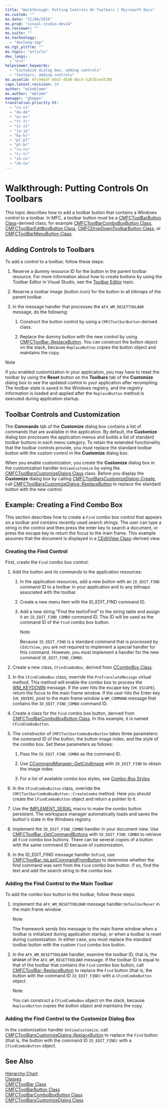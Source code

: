 ```yaml
---
title: "Walkthrough: Putting Controls On Toolbars | Microsoft Docs"
ms.custom: ""
ms.date: "11/04/2016"
ms.prod: "visual-studio-dev14"
ms.reviewer: ""
ms.suite: ""
ms.technology: 
  - "devlang-cpp"
ms.tgt_pltfrm: ""
ms.topic: "article"
dev_langs: 
  - "C++"
helpviewer_keywords: 
  - "Customize dialog box, adding controls"
  - "toolbars, adding controls"
ms.assetid: 8fc94bdf-0da7-45d9-8bc4-52b7b1edf205
caps.latest.revision: 24
author: "mikeblome"
ms.author: "mblome"
manager: "ghogen"
translation.priority.ht: 
  - "cs-cz"
  - "de-de"
  - "es-es"
  - "fr-fr"
  - "it-it"
  - "ja-jp"
  - "ko-kr"
  - "pl-pl"
  - "pt-br"
  - "ru-ru"
  - "tr-tr"
  - "zh-cn"
  - "zh-tw"
---
```

# Walkthrough: Putting Controls On Toolbars
This topic describes how to add a toolbar button that contains a Windows control to a toolbar. In MFC, a toolbar button must be a [CMFCToolBarButton Class](../mfc/reference/cmfctoolbarbutton-class.md)-derived class, for example [CMFCToolBarComboBoxButton Class](../mfc/reference/cmfctoolbarcomboboxbutton-class.md), [CMFCToolBarEditBoxButton Class](../mfc/reference/cmfctoolbareditboxbutton-class.md), [CMFCDropDownToolbarButton Class](../mfc/reference/cmfcdropdowntoolbarbutton-class.md), or [CMFCToolBarMenuButton Class](../mfc/reference/cmfctoolbarmenubutton-class.md).  
  
## Adding Controls to Toolbars  
 To add a control to a toolbar, follow these steps:  
  
1.  Reserve a dummy resource ID for the button in the parent toolbar resource. For more information about how to create buttons by using the Toolbar Editor in Visual Studio, see the [Toolbar Editor](../mfc/toolbar-editor.md) topic.  
  
2.  Reserve a toolbar image (button icon) for the button in all bitmaps of the parent toolbar.  
  
3.  In the message handler that processes the `AFX_WM_RESETTOOLBAR` message, do the following:  
  
    1.  Construct the button control by using a `CMFCToolbarButton`-derived class.  
  
    2.  Replace the dummy button with the new control by using [CMFCToolBar::ReplaceButton](../mfc/reference/cmfctoolbar-class.md#cmfctoolbar__replacebutton). You can construct the button object on the stack, because `ReplaceButton` copies the button object and maintains the copy.  
  
> [!NOTE]
>  If you enabled customization in your application, you may have to reset the toolbar by using the **Reset** button on the **Toolbars** tab of the **Customize** dialog box to see the updated control in your application after recompiling. The toolbar state is saved in the Windows registry, and the registry information is loaded and applied after the `ReplaceButton` method is executed during application startup.  
  
## Toolbar Controls and Customization  
 The **Commands** tab of the **Customize** dialog box contains a list of commands that are available in the application. By default, the **Customize** dialog box processes the application menus and builds a list of standard toolbar buttons in each menu category. To retain the extended functionality that the toolbar controls provide, you must replace the standard toolbar button with the custom control in the **Customize** dialog box.  
  
 When you enable customization, you create the **Customize** dialog box in the customization handler `OnViewCustomize` by using the [CMFCToolBarsCustomizeDialog Class](../mfc/reference/cmfctoolbarscustomizedialog-class.md) class. Before you display the **Customize** dialog box by calling [CMFCToolBarsCustomizeDialog::Create](../mfc/reference/cmfctoolbarscustomizedialog-class.md#cmfctoolbarscustomizedialog__create), call [CMFCToolBarsCustomizeDialog::ReplaceButton](../mfc/reference/cmfctoolbarscustomizedialog-class.md#cmfctoolbarscustomizedialog__replacebutton) to replace the standard button with the new control.  
  
## Example: Creating a Find Combo Box  
 This section describes how to create a `Find` combo box control that appears on a toolbar and contains recently-used search strings. The user can type a string in the control and then press the enter key to search a document, or press the escape key to return the focus to the main frame. This example assumes that the document is displayed in a [CEditView Class](../mfc/reference/ceditview-class.md)-derived view.  
  
### Creating the Find Control  
 First, create the `Find` combo box control:  
  
1.  Add the button and its commands to the application resources:  
  
    1.  In the application resources, add a new button with an `ID_EDIT_FIND` command ID to a toolbar in your application and to any bitmaps associated with the toolbar.  
  
    2.  Create a new menu item with the ID_EDIT_FIND command ID.  
  
    3.  Add a new string "Find the text\nFind" to the string table and assign it an `ID_EDIT_FIND_COMBO` command ID. This ID will be used as the command ID of the `Find` combo box button.  
  
        > [!NOTE]
        >  Because `ID_EDIT_FIND` is a standard command that is processed by `CEditView`, you are not required to implement a special handler for this command.  However, you must implement a handler for the new command `ID_EDIT_FIND_COMBO`.  
  
2.  Create a new class, `CFindComboBox`, derived from [CComboBox Class](../mfc/reference/ccombobox-class.md).  
  
3.  In the `CFindComboBox` class, override the `PreTranslateMessage` virtual method. This method will enable the combo box to process the [WM_KEYDOWN](http://msdn.microsoft.com/library/windows/desktop/ms646280) message. If the user hits the escape key (`VK_ESCAPE`), return the focus to the main frame window. If the user hits the Enter key (`VK_ENTER`), post to the main frame window a `WM_COMMAND` message that contains the `ID_EDIT_FIND_COMBO` command ID.  
  
4.  Create a class for the `Find` combo box button, derived from [CMFCToolBarComboBoxButton Class](../mfc/reference/cmfctoolbarcomboboxbutton-class.md). In this example, it is named `CFindComboButton`.  
  
5.  The constructor of `CMFCToolbarComboBoxButton` takes three parameters: the command ID of the button, the button image index, and the style of the combo box. Set these parameters as follows:  
  
    1.  Pass the `ID_EDIT_FIND_COMBO` as the command ID.  
  
    2.  Use [CCommandManager::GetCmdImage](http://msdn.microsoft.com/en-us/4094d08e-de74-4398-a483-76d27a742dca) with `ID_EDIT_FIND` to obtain the image index.  
  
    3.  For a list of available combo box styles, see [Combo-Box Styles](../mfc/reference/combo-box-styles.md).  
  
6.  In the `CFindComboButton` class, override the `CMFCToolbarComboBoxButton::CreateCombo` method. Here you should create the `CFindComboButton` object and return a pointer to it.  
  
7.  Use the [IMPLEMENT_SERIAL](../mfc/reference/run-time-object-model-services.md#implement_serial) macro to make the combo button persistent. The workspace manager automatically loads and saves the button's state in the Windows registry.  
  
8.  Implement the `ID_EDIT_FIND_COMBO` handler in your document view. Use [CMFCToolBar::GetCommandButtons](../mfc/reference/cmfctoolbar-class.md#cmfctoolbar__getcommandbuttons) with `ID_EDIT_FIND_COMBO` to retrieve all `Find` combo box buttons. There can be several copies of a button with the same command ID because of customization.  
  
9. In the ID_EDIT_FIND message handler `OnFind`, use [CMFCToolBar::IsLastCommandFromButton](../mfc/reference/cmfctoolbar-class.md#cmfctoolbar__islastcommandfrombutton) to determine whether the find command was sent from the `Find` combo box button. If so, find the text and add the search string to the combo box.  
  
### Adding the Find Control to the Main Toolbar  
 To add the combo box button to the toolbar, follow these steps:  
  
1.  Implement the `AFX_WM_RESETTOOLBAR` message handler `OnToolbarReset` in the main frame window.  
  
    > [!NOTE]
    >  The framework sends this message to the main frame window when a toolbar is initialized during application startup, or when a toolbar is reset during customization. In either case, you must replace the standard toolbar button with the custom `Find` combo box button.  
  
2.  In the `AFX_WM_RESETTOOLBAR` handler, examine the toolbar ID, that is, the `WPARAM` of the `AFX_WM_RESETTOOLBAR` message. If the toolbar ID is equal to that of the toolbar that contains the `Find` combo box button, call [CMFCToolBar::ReplaceButton](../mfc/reference/cmfctoolbar-class.md#cmfctoolbar__replacebutton) to replace the `Find` button (that is, the button with the command ID `ID_EDIT_FIND)` with a `CFindComboButton` object.  
  
    > [!NOTE]
    >  You can construct a `CFindComboBox` object on the stack, because `ReplaceButton` copies the button object and maintains the copy.  
  
### Adding the Find Control to the Customize Dialog Box  
 In the customization handler `OnViewCustomize`, call [CMFCToolBarsCustomizeDialog::ReplaceButton](../mfc/reference/cmfctoolbarscustomizedialog-class.md#cmfctoolbarscustomizedialog__replacebutton) to replace the `Find` button (that is, the button with the command ID `ID_EDIT_FIND)` with a `CFindComboButton` object.  
  
## See Also  
 [Hierarchy Chart](../mfc/hierarchy-chart.md)   
 [Classes](../mfc/reference/mfc-classes.md)   
 [CMFCToolBar Class](../mfc/reference/cmfctoolbar-class.md)   
 [CMFCToolBarButton Class](../mfc/reference/cmfctoolbarbutton-class.md)   
 [CMFCToolBarComboBoxButton Class](../mfc/reference/cmfctoolbarcomboboxbutton-class.md)   
 [CMFCToolBarsCustomizeDialog Class](../mfc/reference/cmfctoolbarscustomizedialog-class.md)
